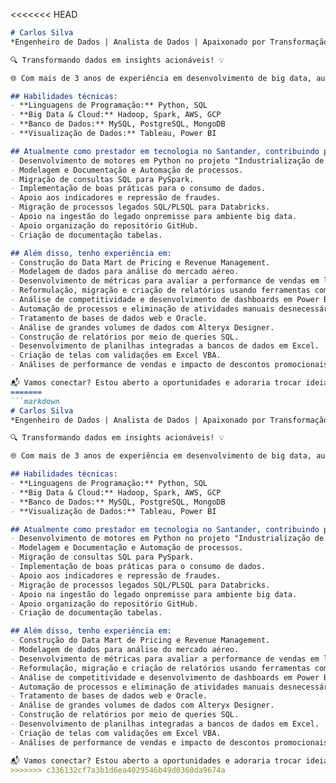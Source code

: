<<<<<<< HEAD
```markdown
# Carlos Silva
*Engenheiro de Dados | Analista de Dados | Apaixonado por Transformação Digital*

🔍 Transformando dados em insights acionáveis! 💡

🌐 Com mais de 3 anos de experiência em desenvolvimento de big data, automação de processos e migração de consultas SQL para PySpark, sou um profissional dedicado à análise e modelagem de dados. Meu histórico inclui colaboração na repressão de fraudes internas e externas, além de apoiar indicadores estratégicos.

## Habilidades técnicas:
- **Linguagens de Programação:** Python, SQL
- **Big Data & Cloud:** Hadoop, Spark, AWS, GCP
- **Banco de Dados:** MySQL, PostgreSQL, MongoDB
- **Visualização de Dados:** Tableau, Power BI

## Atualmente como prestador em tecnologia no Santander, contribuindo para:
- Desenvolvimento de motores em Python no projeto "Industrialização de Consumo de Dados."
- Modelagem e Documentação e Automação de processos.
- Migração de consultas SQL para PySpark.
- Implementação de boas práticas para o consumo de dados.
- Apoio aos indicadores e repressão de fraudes.
- Migração de processos legados SQL/PLSQL para Databricks.
- Apoio na ingestão do legado onpremisse para ambiente big data.
- Apoio organização do repositório GitHub.
- Criação de documentação tabelas.

## Além disso, tenho experiência em:
- Construção do Data Mart de Pricing e Revenue Management.
- Modelagem de dados para análise do mercado aéreo.
- Desenvolvimento de métricas para avaliar a performance de vendas em lojas físicas, vendedores online, CDC e serviços.
- Reformulação, migração e criação de relatórios usando ferramentas como KNIME, SQL Server, Databricks e Power BI.
- Análise de competitividade e desenvolvimento de dashboards em Power BI.
- Automação de processos e eliminação de atividades manuais desnecessárias.
- Tratamento de bases de dados web e Oracle.
- Análise de grandes volumes de dados com Alteryx Designer.
- Construção de relatórios por meio de queries SQL.
- Desenvolvimento de planilhas integradas a bancos de dados em Excel.
- Criação de telas com validações em Excel VBA.
- Análises de performance de vendas e impacto de descontos promocionais.

📬 Vamos conectar? Estou aberto a oportunidades e adoraria trocar ideias sobre dados, IA e tudo mais! 👉 [LinkedIn](https://www.linkedin.com/in/carlosjose7/)
=======
```markdown
# Carlos Silva
*Engenheiro de Dados | Analista de Dados | Apaixonado por Transformação Digital*

🔍 Transformando dados em insights acionáveis! 💡

🌐 Com mais de 3 anos de experiência em desenvolvimento de big data, automação de processos e migração de consultas SQL para PySpark, sou um profissional dedicado à análise e modelagem de dados. Meu histórico inclui colaboração na repressão de fraudes internas e externas, além de apoiar indicadores estratégicos.

## Habilidades técnicas:
- **Linguagens de Programação:** Python, SQL
- **Big Data & Cloud:** Hadoop, Spark, AWS, GCP
- **Banco de Dados:** MySQL, PostgreSQL, MongoDB
- **Visualização de Dados:** Tableau, Power BI

## Atualmente como prestador em tecnologia no Santander, contribuindo para:
- Desenvolvimento de motores em Python no projeto "Industrialização de Consumo de Dados."
- Modelagem e Documentação e Automação de processos.
- Migração de consultas SQL para PySpark.
- Implementação de boas práticas para o consumo de dados.
- Apoio aos indicadores e repressão de fraudes.
- Migração de processos legados SQL/PLSQL para Databricks.
- Apoio na ingestão do legado onpremisse para ambiente big data.
- Apoio organização do repositório GitHub.
- Criação de documentação tabelas.

## Além disso, tenho experiência em:
- Construção do Data Mart de Pricing e Revenue Management.
- Modelagem de dados para análise do mercado aéreo.
- Desenvolvimento de métricas para avaliar a performance de vendas em lojas físicas, vendedores online, CDC e serviços.
- Reformulação, migração e criação de relatórios usando ferramentas como KNIME, SQL Server, Databricks e Power BI.
- Análise de competitividade e desenvolvimento de dashboards em Power BI.
- Automação de processos e eliminação de atividades manuais desnecessárias.
- Tratamento de bases de dados web e Oracle.
- Análise de grandes volumes de dados com Alteryx Designer.
- Construção de relatórios por meio de queries SQL.
- Desenvolvimento de planilhas integradas a bancos de dados em Excel.
- Criação de telas com validações em Excel VBA.
- Análises de performance de vendas e impacto de descontos promocionais.

📬 Vamos conectar? Estou aberto a oportunidades e adoraria trocar ideias sobre dados, IA e tudo mais! 👉 [LinkedIn](https://www.linkedin.com/in/carlosjose7/)
>>>>>>> c336132cf7a3b1d6ea4029546b49d0360da9674a
```